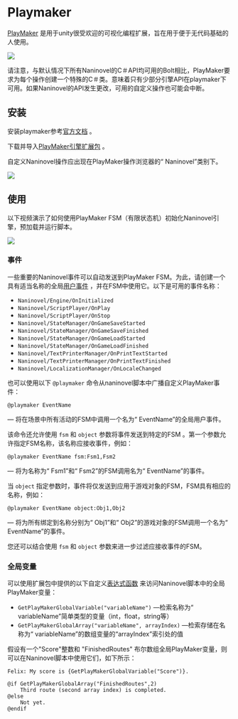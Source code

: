 # Playmaker

[PlayMaker](https://assetstore.unity.com/packages/tools/visual-scripting/playmaker-368) 是用于unity很受欢迎的可视化编程扩展，旨在用于便于无代码基础的人使用。

![](https://i.gyazo.com/0a5b219b059fd61c85d225e903d77857.png)

请注意，与默认情况下所有Naninovel的C＃API均可用的Bolt相比，PlayMaker要求为每个操作创建一个特殊的C＃类。意味着只有少部分引擎API在playmaker下可用。如果Naninovel的API发生更改，可用的自定义操作也可能会中断。

## 安装

安装playmaker参考[官方文档](https://hutonggames.fogbugz.com/default.asp?W11) 。

下载并导入[PlayMaker引擎扩展包](https://github.com/Naninovel/PlayMaker/raw/master/NaninovelPlayMaker.unitypackage) 。

自定义Naninovel操作应出现在PlayMaker操作浏览器的“ Naninovel”类别下。

![](https://i.gyazo.com/a40b0b7b21c73d3b5f64b005085198ea.png)

## 使用

以下视频演示了如何使用PlayMaker FSM（有限状态机）初始化Naninovel引擎，预加载并运行脚本。


![](https://www.youtube.com/watch?v=N856vi18XVU)

### 事件

一些重要的Naninovel事件可以自动发送到PlayMaker FSM。为此，请创建一个具有适当名称的全局[用户事件](https://hutonggames.fogbugz.com/default.asp?W148) ，并在FSM中使用它。以下是可用的事件名称：

- `Naninovel/Engine/OnInitialized`
- `Naninovel/ScriptPlayer/OnPlay`
- `Naninovel/ScriptPlayer/OnStop`
- `Naninovel/StateManager/OnGameSaveStarted`
- `Naninovel/StateManager/OnGameSaveFinished`
- `Naninovel/StateManager/OnGameLoadStarted`
- `Naninovel/StateManager/OnGameLoadFinished`
- `Naninovel/TextPrinterManager/OnPrintTextStarted`
- `Naninovel/TextPrinterManager/OnPrintTextFinished`
- `Naninovel/LocalizationManager/OnLocaleChanged`

也可以使用以下 `@playmaker` 命令从naninovel脚本中广播自定义PlayMaker事件：

```nani
@playmaker EventName
```

— 将在场景中所有活动的FSM中调用一个名为“ EventName”的全局用户事件。

该命令还允许使用 `fsm` 和 `object` 参数将事件发送到特定的FSM 。第一个参数允许指定FSM名称，该名称应接收事件，例如：

```nani
@playmaker EventName fsm:Fsm1,Fsm2
```

— 将为名称为“ Fsm1”和“ Fsm2”的FSM调用名为“ EventName”的事件。

当 `object` 指定参数时，事件将仅发送到应用于游戏对象的FSM，FSM具有相应的名称，例如：

```nani
@playmaker EventName object:Obj1,Obj2
```

— 将为所有绑定到名称分别为“ Obj1”和“ Obj2”的游戏对象的FSM调用一个名为“ EventName”的事件。

您还可以结合使用 `fsm` 和 `object` 参数来进一步过滤应接收事件的FSM。

### 全局变量

可以使用扩展包中提供的以下自定义[表达式函数](/zh/guide/script-expressions.html#表达式函数) 来访问Naninovel脚本中的全局PlayMaker变量：
 - `GetPlayMakerGlobalVariable("variableName")` —检索名称为“ variableName”简单类型的变量（int，float，string等）
 - `GetPlayMakerGlobalArray("variableName", arrayIndex)` —检索存储在名称为“ variableName”的数组变量的“arrayIndex”索引处的值

假设有一个"Score"整数和 "FinishedRoutes" 布尔数组全局PlayMaker变量，则可以在Naninovel脚本中使用它们，如下所示：

```nani
Felix: My score is {GetPlayMakerGlobalVariable("Score")}.

@if GetPlayMakerGlobalArray("FinishedRoutes",2)
    Third route (second array index) is completed.
@else
    Not yet.
@endif
```
